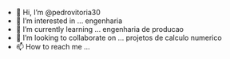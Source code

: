 - 👋 Hi, I’m @pedrovitoria30
- 👀 I’m interested in ... engenharia
- 🌱 I’m currently learning ... engenharia de producao
- 💞️ I’m looking to collaborate on ... projetos de calculo numerico 
- 📫 How to reach me ... 

<!---
pedrovitoria30/pedrovitoria30 is a ✨ special ✨ repository because its `README.md` (this file) appears on your GitHub profile.
You can click the Preview link to take a look at your changes.
--->
